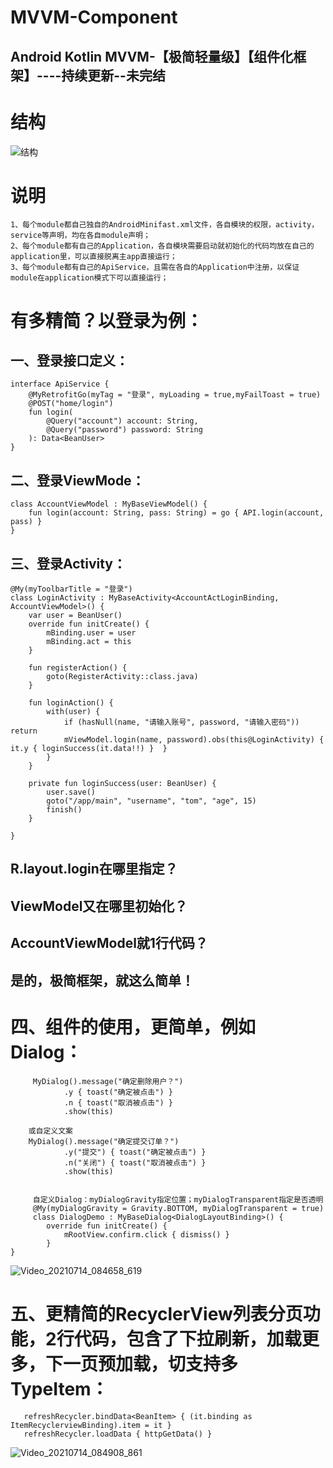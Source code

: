 # MVVM-Component
## Android Kotlin MVVM-【极简轻量级】【组件化框架】----持续更新--未完结

# 结构
![结构](https://user-images.githubusercontent.com/4067327/125152474-577f7880-e17f-11eb-8e94-8813379e2d53.jpg)
# 说明
    1、每个module都自己独自的AndroidMinifast.xml文件，各自模块的权限，activity，service等声明，均在各自module声明；
    2、每个module都有自己的Application，各自模块需要启动就初始化的代码均放在自己的application里，可以直接脱离主app直接运行；
    3、每个module都有自己的ApiService，且需在各自的Application中注册，以保证module在application模式下可以直接运行；
# 有多精简？以登录为例：
## 一、登录接口定义：
```
interface ApiService {
    @MyRetrofitGo(myTag = "登录", myLoading = true,myFailToast = true)
    @POST("home/login")
    fun login(
        @Query("account") account: String,
        @Query("password") password: String
    ): Data<BeanUser>
}
```
## 二、登录ViewMode：
```
class AccountViewModel : MyBaseViewModel() {
    fun login(account: String, pass: String) = go { API.login(account, pass) }
}
```
## 三、登录Activity：

```
@My(myToolbarTitle = "登录")
class LoginActivity : MyBaseActivity<AccountActLoginBinding, AccountViewModel>() {
    var user = BeanUser()
    override fun initCreate() {
        mBinding.user = user
        mBinding.act = this
    }

    fun registerAction() {
        goto(RegisterActivity::class.java)
    }

    fun loginAction() {
        with(user) {
            if (hasNull(name, "请输入账号", password, "请输入密码")) return
            mViewModel.login(name, password).obs(this@LoginActivity) {  it.y { loginSuccess(it.data!!) }  }
        }
    }

    private fun loginSuccess(user: BeanUser) {
        user.save()
        goto("/app/main", "username", "tom", "age", 15)
        finish()
    }

}
```
## R.layout.login在哪里指定？
## ViewModel又在哪里初始化？
## AccountViewModel就1行代码？
## 是的，极简框架，就这么简单！

# 四、组件的使用，更简单，例如Dialog：
```
     MyDialog().message("确定删除用户？")
            .y { toast("确定被点击") }
            .n { toast("取消被点击") }
            .show(this)
            
    或自定义文案
    MyDialog().message("确定提交订单？")
            .y("提交") { toast("确定被点击") }
            .n("关闭") { toast("取消被点击") }
            .show(this)
            
            
     自定义Dialog：myDialogGravity指定位置；myDialogTransparent指定是否透明
     @My(myDialogGravity = Gravity.BOTTOM, myDialogTransparent = true)
     class DialogDemo : MyBaseDialog<DialogLayoutBinding>() {
        override fun initCreate() {
            mRootView.confirm.click { dismiss() }
        }
}
```
![Video_20210714_084658_619](https://user-images.githubusercontent.com/4067327/125624542-3cd7197a-42e0-471f-b0eb-b7afd593e197.gif)

# 五、更精简的RecyclerView列表分页功能，2行代码，包含了下拉刷新，加载更多，下一页预加载，切支持多TypeItem：
```
   refreshRecycler.bindData<BeanItem> { (it.binding as ItemRecyclerviewBinding).item = it }
   refreshRecycler.loadData { httpGetData() }
```
![Video_20210714_084908_861](https://user-images.githubusercontent.com/4067327/125624671-a129958c-5f45-4519-832a-35250ea0a932.gif)


